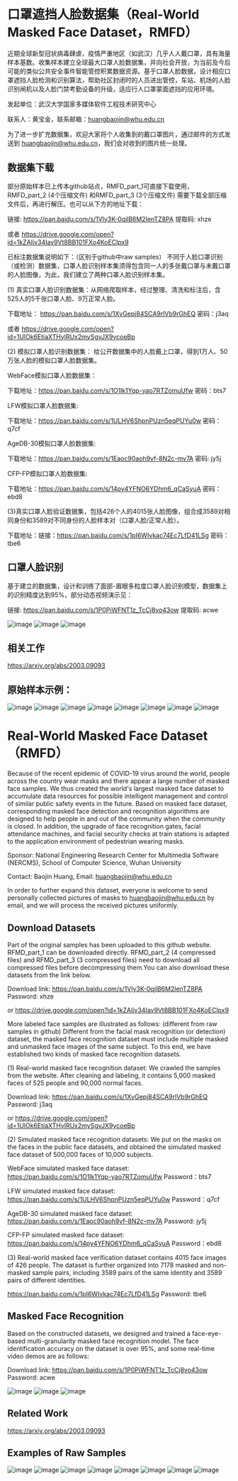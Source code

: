 # 口罩遮挡人脸数据集（Real-World Masked Face Dataset，RMFD）

近期全球新型冠状病毒肆虐，疫情严重地区（如武汉）几乎人人戴口罩，具有海量样本基数。收集样本建立全球最大口罩人脸数据集，并向社会开放，为当前及今后可能的类似公共安全事件智能管控积累数据资源。基于口罩人脸数据，设计相应口罩遮挡人脸检测和识别算法，帮助社区封闭时的人员进出管控，车站、机场的人脸识别闸机以及人脸门禁考勤设备的升级，适应行人口罩蒙面遮挡的应用环境。

发起单位：武汉大学国家多媒体软件工程技术研究中心

联系人：黄宝金，联系邮箱：huangbaojin@whu.edu.cn

为了进一步扩充数据集，欢迎大家将个人收集到的戴口罩图片，通过邮件的方式发送到 huangbaojin@whu.edu.cn，我们会对收到的图片统一处理。

## 数据集下载

部分原始样本已上传本github站点，RMFD_part_1可直接下载使用，RMFD_part_2 (4个压缩文件) 和RMFD_part_3 (3个压缩文件) 需要下载全部压缩文件后，再进行解压。也可以从下方的地址下载：

链接: https://pan.baidu.com/s/1Vly3K-0qjlB6M2lenTZ8PA 提取码: xhze 

或者 https://drive.google.com/open?id=1kZAIiv34Iav9Vt8BB101FXo4KoEClpx9

已标注数据集说明如下：（区别于github中raw samples） 不同于人脸口罩识别（或检测）数据集，口罩人脸识别样本集须得包含同一人的多张戴口罩与未戴口罩的人脸图像，为此，我们建立了两种口罩人脸识别样本集。

(1) 真实口罩人脸识别数据集：从网络爬取样本，经过整理、清洗和标注后，含525人的5千张口罩人脸、9万正常人脸。 

下载地址： https://pan.baidu.com/s/1XvGepj84SCA9rlVb9rGhEQ 密码：j3aq

或者 https://drive.google.com/open?id=1UlOk6EtiaXTHylRUx2mySgvJX9ycoeBp


(2) 模拟口罩人脸识别数据集： 给公开数据集中的人脸戴上口罩，得到1万人、50万张人脸的模拟口罩人脸数据集。 

WebFace模拟口罩人脸数据集： 

下载地址：https://pan.baidu.com/s/1O1lk1Yqp-yao7RTZomuUfw 密码：bts7 

LFW模拟口罩人脸数据集: 

下载地址：https://pan.baidu.com/s/1ULHV6ShpnPUzn5eqPUYu0w 密码：q7cf

AgeDB-30模拟口罩人脸数据集: 

下载地址：https://pan.baidu.com/s/1Eaoc90aoh9vf-8N2c-mv7A 密码: jy5j

CFP-FP模拟口罩人脸数据集: 

下载地址：https://pan.baidu.com/s/14py4YFNO6YDhm6_qCaSyuA 密码：ebd8

(3)真实口罩人脸验证数据集，包括426个人的4015张人脸图像，组合成3589对相同身份和3589对不同身份的人脸样本对（口罩人脸/正常人脸）。

下载地址：链接：https://pan.baidu.com/s/1pI6WIvkac74Ec7LfD41LSg 密码：tbe6 

## 口罩人脸识别

基于建立的数据集，设计和训练了面部-眉眼多粒度口罩人脸识别模型，数据集上的识别精度达到95%，部分动态视频演示见：

链接: https://pan.baidu.com/s/1P0PiWFNT1z_TcCj8vo43ow 提取码: acwe 

![image](https://github.com/X-zhangyang/Real-World-Masked-Face-Dataset/blob/master/demo/wnx.gif)
![image](https://github.com/X-zhangyang/Real-World-Masked-Face-Dataset/blob/master/demo/wuhao.gif)
![image](https://github.com/X-zhangyang/Real-World-Masked-Face-Dataset/blob/master/demo/hzb.gif)



## 相关工作

https://arxiv.org/abs/2003.09093

## 原始样本示例：

![image](https://github.com/X-zhangyang/Real-World-Masked-Face-Dataset/blob/master/RWMFD_part_1/0000/0003.jpg)
![image](https://github.com/X-zhangyang/Real-World-Masked-Face-Dataset/blob/master/RWMFD_part_1/0000/0001.jpg)
![image](https://github.com/X-zhangyang/Real-World-Masked-Face-Dataset/blob/master/RWMFD_part_1/0000/0002.jpg)
![image](https://github.com/X-zhangyang/Real-World-Masked-Face-Dataset/blob/master/example/0.jpg)
![image](https://github.com/X-zhangyang/Real-World-Masked-Face-Dataset/blob/master/example/1.jpg)
![image](https://github.com/X-zhangyang/Real-World-Masked-Face-Dataset/blob/master/example/2.jpg)
![image](https://github.com/X-zhangyang/Real-World-Masked-Face-Dataset/blob/master/example/3.jpg)
![image](https://github.com/X-zhangyang/Real-World-Masked-Face-Dataset/blob/master/example/4.jpg)

#
# Real-World Masked Face Dataset（RMFD）

Because of the recent epidemic of COVID-19 virus around the world, people across the country wear masks and there appear a large number of masked face samples. We thus created the world's largest masked face dataset to accumulate data resources for possible intelligent management and control of similar public safety events in the future. Based on masked face dataset, corresponding masked face detection and recognition algorithms are designed to help people in and out of the community when the community is closed. In addition, the upgrade of face recognition gates, facial attendance machines, and facial security checks at train stations is adapted to the application environment of pedestrian wearing masks.

Sponsor: National Engineering Research Center for Multimedia Software (NERCMS), School of Computer Science, Wuhan University

Contact: Baojin Huang, Email: huangbaojin@whu.edu.cn

In order to further expand this dataset, everyone is welcome to send personally collected pictures of masks to huangbaojin@whu.edu.cn by email, and we will process the received pictures uniformly.

## Download Datasets

Part of the original samples has been uploaded to this github website. RFMD_part_1 can be downloaded directly. RFMD_part_2 (4 compressed files) and RFMD_part_3 (3 compressed files) need to download all compressed files before decompressing them.You can also download these datasets from the link below.

Download link: https://pan.baidu.com/s/1Vly3K-0qjlB6M2lenTZ8PA Password: xhze 

or https://drive.google.com/open?id=1kZAIiv34Iav9Vt8BB101FXo4KoEClpx9

More labeled face samples are illustrated as follows: (different from raw samples in github) Different from the facial mask recognition (or detection) dataset, the masked face recognition dataset must include multiple masked and unmasked face images of the same subject. To this end, we have established two kinds of masked face recognition datasets. 

(1)	Real-world masked face recognition dataset: We crawled the samples from the website. After cleaning and labeling, it contains 5,000 masked faces of 525 people and 90,000 normal faces. 

Download link: https://pan.baidu.com/s/1XvGepj84SCA9rlVb9rGhEQ  Password: j3aq

or https://drive.google.com/open?id=1UlOk6EtiaXTHylRUx2mySgvJX9ycoeBp

(2)	Simulated masked face recognition datasets: We put on the masks on the faces in the public face datasets, and obtained the simulated masked face dataset of 500,000 faces of 10,000 subjects.

WebFace simulated masked face dataset:
https://pan.baidu.com/s/1O1lk1Yqp-yao7RTZomuUfw Password：bts7 

LFW simulated masked face dataset:
https://pan.baidu.com/s/1ULHV6ShpnPUzn5eqPUYu0w Password：q7cf

AgeDB-30 simulated masked face dataset:
https://pan.baidu.com/s/1Eaoc90aoh9vf-8N2c-mv7A Password: jy5j

CFP-FP simulated masked face dataset:
https://pan.baidu.com/s/14py4YFNO6YDhm6_qCaSyuA Password：ebd8

(3) Real-world masked face verification dataset contains 4015 face images of 426 people. The dataset is further organized into 7178 masked and non-masked sample pairs, including 3589 pairs of the same identity and 3589 pairs of different identities.

https://pan.baidu.com/s/1pI6WIvkac74Ec7LfD41LSg  Password: tbe6

## Masked Face Recognition

Based on the constructed datasets, we designed and trained a face-eye-based multi-granularity masked face recognition model. The face identification accuracy on the dataset is over 95%, and some real-time video demos are as follows:

Download link: https://pan.baidu.com/s/1P0PiWFNT1z_TcCj8vo43ow Password: acwe 

![image](https://github.com/X-zhangyang/Real-World-Masked-Face-Dataset/blob/master/demo/wnx.gif)
![image](https://github.com/X-zhangyang/Real-World-Masked-Face-Dataset/blob/master/demo/wuhao.gif)
![image](https://github.com/X-zhangyang/Real-World-Masked-Face-Dataset/blob/master/demo/hzb.gif)


## Related Work

https://arxiv.org/abs/2003.09093

## Examples of Raw Samples

![image](https://github.com/X-zhangyang/Real-World-Masked-Face-Dataset/blob/master/RWMFD_part_1/0000/0003.jpg)
![image](https://github.com/X-zhangyang/Real-World-Masked-Face-Dataset/blob/master/RWMFD_part_1/0000/0001.jpg)
![image](https://github.com/X-zhangyang/Real-World-Masked-Face-Dataset/blob/master/RWMFD_part_1/0000/0002.jpg)
![image](https://github.com/X-zhangyang/Real-World-Masked-Face-Dataset/blob/master/example/0.jpg)
![image](https://github.com/X-zhangyang/Real-World-Masked-Face-Dataset/blob/master/example/1.jpg)
![image](https://github.com/X-zhangyang/Real-World-Masked-Face-Dataset/blob/master/example/2.jpg)
![image](https://github.com/X-zhangyang/Real-World-Masked-Face-Dataset/blob/master/example/3.jpg)
![image](https://github.com/X-zhangyang/Real-World-Masked-Face-Dataset/blob/master/example/4.jpg)
